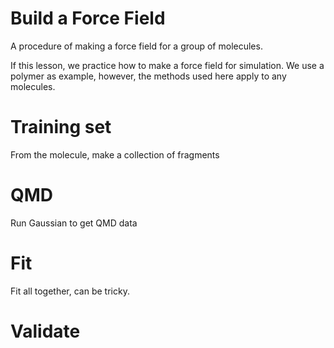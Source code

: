 # Build a Force Field
A procedure of making a force field for a group of molecules.

If this lesson, we practice how to make a force field for simulation. We use a polymer as example, however, the methods used here apply to any molecules.

# Training set
From the molecule, make a collection of fragments

# QMD
Run Gaussian to get QMD data

# Fit
Fit all together, can be tricky.

# Validate
